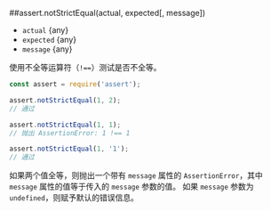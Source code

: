 ##assert.notStrictEqual(actual, expected[, message])
* `actual` {any}   
* `expected` {any}   
* `message` {any}   

使用不全等运算符（`!==`）测试是否不全等。

```js
const assert = require('assert');

assert.notStrictEqual(1, 2);
// 通过

assert.notStrictEqual(1, 1);
// 抛出 AssertionError: 1 !== 1

assert.notStrictEqual(1, '1');
// 通过
```

如果两个值全等，则抛出一个带有 `message` 属性的 `AssertionError`，其中 `message` 属性的值等于传入的 `message` 参数的值。
如果 `message` 参数为 `undefined`，则赋予默认的错误信息。

